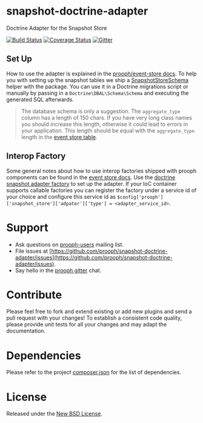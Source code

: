 # snapshot-doctrine-adapter

Doctrine Adapter for the Snapshot Store

[![Build Status](https://travis-ci.org/prooph/snapshot-doctrine-adapter.svg?branch=master)](https://travis-ci.org/prooph/snapshot-doctrine-adapter)
[![Coverage Status](https://coveralls.io/repos/prooph/snapshot-doctrine-adapter/badge.svg?branch=master&service=github)](https://coveralls.io/github/prooph/snapshot-doctrine-adapter?branch=master)
[![Gitter](https://badges.gitter.im/Join%20Chat.svg)](https://gitter.im/prooph/improoph)

## Set Up

How to use the adapter is explained in the 
[prooph/event-store docs](https://github.com/prooph/event-store/blob/master/docs/snapshots.md). To help you with 
setting up the snapshot tables we ship a [SnapshotStoreSchema](src/Schema/SnapshotStoreSchema.php) helper with the 
package. You can use it in a Doctrine migrations script or manually by passing in a `Doctrine\DBAL\Schema\Schema` and 
executing the generated SQL afterwards.

> The database schema is only a suggestion. The `aggregate_type` column has a length of 150 chars. If you have very 
long class names you should increase this length, otherwise it could lead to errors in your application. This length
should be equal with the `aggregate_type` length in the 
[event store table](https://github.com/prooph/event-store-doctrine-adapter "Doctrine Adapter for ProophEventStore").

## Interop Factory

Some general notes about how to use interop factories shipped with prooph components can be found in the [event store docs](https://github.com/prooph/event-store/blob/master/docs/interop_factories.md).
Use the [doctrine snapshot adapter factory](src/Container/DoctrineSnapshotAdapterFactory.php) to set up the adapter. If your IoC container supports callable factories
you can register the factory under a service id of your choice and configure this service id as `$config['prooph']['snapshot_store']['adpater']['type'] = <adapter_service_id>`.

# Support

- Ask questions on [prooph-users](https://groups.google.com/forum/?hl=de#!forum/prooph) mailing list.
- File issues at [https://github.com/prooph/snapshot-doctrine-adapter/issues](https://github.com/prooph/snapshot-doctrine-adapter/issues).
- Say hello in the [prooph gitter](https://gitter.im/prooph/improoph) chat.

# Contribute

Please feel free to fork and extend existing or add new plugins and send a pull request with your changes!
To establish a consistent code quality, please provide unit tests for all your changes and may adapt the documentation.

# Dependencies

Please refer to the project [composer.json](composer.json) for the list of dependencies.

# License

Released under the [New BSD License](LICENSE).
